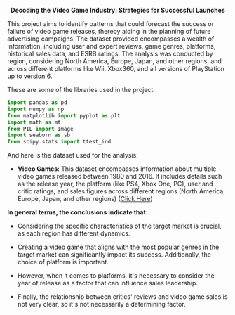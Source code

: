 <p align="center"><b>Decoding the Video Game Industry: Strategies for Successful Launches</b></p>

This project aims to identify patterns that could forecast the success or failure of video game releases, thereby aiding in the planning of future advertising campaigns.
The dataset provided encompasses a wealth of information, including user and expert reviews, game genres, platforms, historical sales data, and ESRB ratings. The analysis was conducted by region, considering North America, Europe, Japan, and other regions, and across different platforms like Wii, Xbox360, and all versions of PlayStation up to version 6.

These are some of the libraries used in the project:

```python
import pandas as pd
import numpy as np
from matplotlib import pyplot as plt
import math as mt
from PIL import Image
import seaborn as sb
from scipy.stats import ttest_ind
```

And here is the dataset used for the analysis:

- <b>Video Games</b>: This dataset encompasses information about multiple video games released between 1980 and 2016. It includes details such as the release year, the platform (like PS4, Xbox One, PC), user and critic ratings, and sales figures across different regions (North America, Europe, Japan, and other regions) ([Click Here](https://github.com/Natcol05/Video-games-/blob/d3e925721d66b17c8aea43e7761d9ddee0f8c3de/games%20(1).csv))

**In general terms, the conclusions indicate that:**

* Considering the specific characteristics of the target market is crucial, as each region has different dynamics.

* Creating a video game that aligns with the most popular genres in the target market can significantly impact its success. Additionally, the choice of platform is important.

* However, when it comes to platforms, it's necessary to consider the year of release as a factor that can influence sales leadership.

* Finally, the relationship between critics' reviews and video game sales is not very clear, so it's not necessarily a determining factor.

